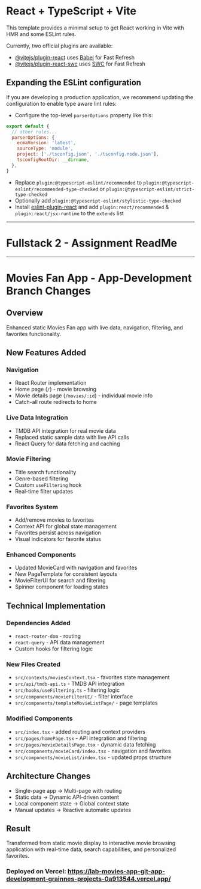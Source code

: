 # React + TypeScript + Vite

This template provides a minimal setup to get React working in Vite with HMR and some ESLint rules.

Currently, two official plugins are available:

- [@vitejs/plugin-react](https://github.com/vitejs/vite-plugin-react/blob/main/packages/plugin-react/README.md) uses [Babel](https://babeljs.io/) for Fast Refresh
- [@vitejs/plugin-react-swc](https://github.com/vitejs/vite-plugin-react-swc) uses [SWC](https://swc.rs/) for Fast Refresh

## Expanding the ESLint configuration

If you are developing a production application, we recommend updating the configuration to enable type aware lint rules:

- Configure the top-level `parserOptions` property like this:

```js
export default {
  // other rules...
  parserOptions: {
    ecmaVersion: 'latest',
    sourceType: 'module',
    project: ['./tsconfig.json', './tsconfig.node.json'],
    tsconfigRootDir: __dirname,
  },
}
```

- Replace `plugin:@typescript-eslint/recommended` to `plugin:@typescript-eslint/recommended-type-checked` or `plugin:@typescript-eslint/strict-type-checked`
- Optionally add `plugin:@typescript-eslint/stylistic-type-checked`
- Install [eslint-plugin-react](https://github.com/jsx-eslint/eslint-plugin-react) and add `plugin:react/recommended` & `plugin:react/jsx-runtime` to the `extends` list

---------------------------------
# Fullstack 2 - Assignment ReadMe
---------------------------------
# Movies Fan App - App-Development Branch Changes

## Overview
Enhanced static Movies Fan app with live data, navigation, filtering, and favorites functionality.

## New Features Added

### Navigation
- React Router implementation
- Home page (`/`) - movie browsing
- Movie details page (`/movies/:id`) - individual movie info
- Catch-all route redirects to home

### Live Data Integration
- TMDB API integration for real movie data
- Replaced static sample data with live API calls
- React Query for data fetching and caching

### Movie Filtering
- Title search functionality
- Genre-based filtering
- Custom `useFiltering` hook
- Real-time filter updates

### Favorites System
- Add/remove movies to favorites
- Context API for global state management
- Favorites persist across navigation
- Visual indicators for favorite status

### Enhanced Components
- Updated MovieCard with navigation and favorites
- New PageTemplate for consistent layouts
- MovieFilterUI for search and filtering
- Spinner component for loading states

## Technical Implementation

### Dependencies Added
- `react-router-dom` - routing
- `react-query` - API data management
- Custom hooks for filtering logic

### New Files Created
- `src/contexts/moviesContext.tsx` - favorites state management
- `src/api/tmdb-api.ts` - TMDB API integration
- `src/hooks/useFiltering.ts` - filtering logic
- `src/components/movieFilterUI/` - filter interface
- `src/components/templateMovieListPage/` - page templates

### Modified Components
- `src/index.tsx` - added routing and context providers
- `src/pages/homePage.tsx` - API integration and filtering
- `src/pages/movieDetailsPage.tsx` - dynamic data fetching
- `src/components/movieCard/index.tsx` - navigation and favorites
- `src/components/movieList/index.tsx` - updated props structure

## Architecture Changes
- Single-page app → Multi-page with routing
- Static data → Dynamic API-driven content
- Local component state → Global context state
- Manual updates → Reactive automatic updates

## Result
Transformed from static movie display to interactive movie browsing application with real-time data, search capabilities, and personalized favorites.

### Deployed on Vercel: https://lab-movies-app-git-app-development-grainnes-projects-0a913544.vercel.app/
